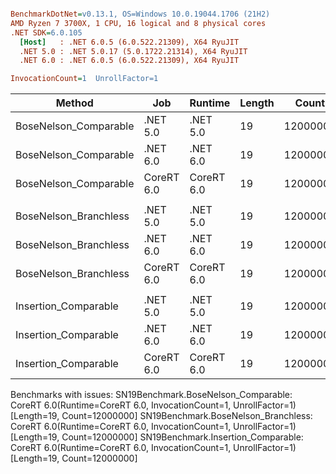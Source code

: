 ``` ini

BenchmarkDotNet=v0.13.1, OS=Windows 10.0.19044.1706 (21H2)
AMD Ryzen 7 3700X, 1 CPU, 16 logical and 8 physical cores
.NET SDK=6.0.105
  [Host]   : .NET 6.0.5 (6.0.522.21309), X64 RyuJIT
  .NET 5.0 : .NET 5.0.17 (5.0.1722.21314), X64 RyuJIT
  .NET 6.0 : .NET 6.0.5 (6.0.522.21309), X64 RyuJIT

InvocationCount=1  UnrollFactor=1  

```
|                Method |        Job |    Runtime | Length |    Count |     Mean |   Error |  StdDev | Ratio | RatioSD | Allocated |
|---------------------- |----------- |----------- |------- |--------- |---------:|--------:|--------:|------:|--------:|----------:|
| BoseNelson_Comparable |   .NET 5.0 |   .NET 5.0 |     19 | 12000000 | 127.5 ms | 0.11 ms | 0.11 ms |  1.00 |    0.00 |         - |
| BoseNelson_Comparable |   .NET 6.0 |   .NET 6.0 |     19 | 12000000 | 128.6 ms | 0.39 ms | 0.36 ms |  1.01 |    0.00 |     480 B |
| BoseNelson_Comparable | CoreRT 6.0 | CoreRT 6.0 |     19 | 12000000 |       NA |      NA |      NA |     ? |       ? |         - |
|                       |            |            |        |          |          |         |         |       |         |           |
| BoseNelson_Branchless |   .NET 5.0 |   .NET 5.0 |     19 | 12000000 | 198.9 ms | 0.19 ms | 0.17 ms |  1.00 |    0.00 |         - |
| BoseNelson_Branchless |   .NET 6.0 |   .NET 6.0 |     19 | 12000000 | 199.2 ms | 0.43 ms | 0.41 ms |  1.00 |    0.00 |     480 B |
| BoseNelson_Branchless | CoreRT 6.0 | CoreRT 6.0 |     19 | 12000000 |       NA |      NA |      NA |     ? |       ? |         - |
|                       |            |            |        |          |          |         |         |       |         |           |
|  Insertion_Comparable |   .NET 5.0 |   .NET 5.0 |     19 | 12000000 | 129.4 ms | 0.42 ms | 0.35 ms |  1.00 |    0.00 |         - |
|  Insertion_Comparable |   .NET 6.0 |   .NET 6.0 |     19 | 12000000 | 137.4 ms | 2.42 ms | 2.27 ms |  1.07 |    0.01 |     480 B |
|  Insertion_Comparable | CoreRT 6.0 | CoreRT 6.0 |     19 | 12000000 |       NA |      NA |      NA |     ? |       ? |         - |

Benchmarks with issues:
  SN19Benchmark.BoseNelson_Comparable: CoreRT 6.0(Runtime=CoreRT 6.0, InvocationCount=1, UnrollFactor=1) [Length=19, Count=12000000]
  SN19Benchmark.BoseNelson_Branchless: CoreRT 6.0(Runtime=CoreRT 6.0, InvocationCount=1, UnrollFactor=1) [Length=19, Count=12000000]
  SN19Benchmark.Insertion_Comparable: CoreRT 6.0(Runtime=CoreRT 6.0, InvocationCount=1, UnrollFactor=1) [Length=19, Count=12000000]
